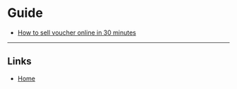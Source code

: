 # Guide

- [How to sell voucher online in 30 minutes](./how_to_sell_voucher_online.md)

---

## Links

- [Home](../README.md)
